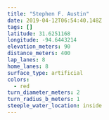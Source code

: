 ```yaml
---
title: "Stephen F. Austin"
date: 2019-04-12T06:54:40.148Z
tags: []
latitude: 31.6251168
longitude: -94.6443214
elevation_meters: 90
distance_meters: 400
lap_lanes: 8
home_lanes: 8
surface_type: artificial
colors:
  - red
turn_diameter_meters: 2
turn_radius_b_meters: 1
steeple_water_location: inside
---
```


